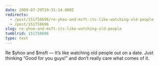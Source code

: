 ```yaml
---
date: 2009-07-29T19:31:14.000Z
redirects:
  - /post/151758696/re-yhoo-and-msft-its-like-watching-old-people
  - /post/151758696
slug: re-yhoo-and-msft-its-like-watching-old-people
tumblrid: 151758696
type: text
---
```

<p>Re $yhoo and $msft — It&rsquo;s like watching old people out on a date. Just thinking &ldquo;Good for you guys!&rdquo; and don&rsquo;t really care what comes of it.</p>
